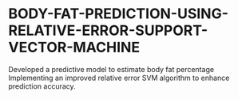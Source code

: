 # BODY-FAT-PREDICTION-USING-RELATIVE-ERROR-SUPPORT-VECTOR-MACHINE
Developed a predictive model to estimate body fat percentage Implementing an improved relative error SVM algorithm to enhance prediction  accuracy.

